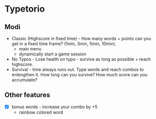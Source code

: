 # Typetorio

## Modi

- Classic (Highscore in fixed time) - How many words + points can you get in a fixed time frame? (1min, 3min, 5min, 10min).
  - main menu
  - dynamically start a game session
- No Typos - Lose health on typo - survive as long as possible + reach highscore.
- Survival - time always runs out. Type words and reach combos to enlengthen it. How long can you survive? How much score can you accumulate?

## Other features

- [x] bonus words - increase your combo by +5
  - rainbow colored word
